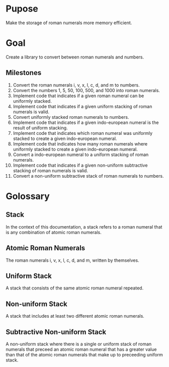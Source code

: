 # Pupose
Make the storage of roman numerals more memory efficient.

# Goal
Create a library to convert between roman numerals and numbers. 

## Milestones
1. Convert the roman numerals i, v, x, l, c, d, and m to numbers. 
1. Convert the numbers 1, 5, 50, 100, 500, and 1000 into roman numerals. 
1. Implement code that indicates if a given roman numeral can be uniformly stacked. 
1. Implement code that indicates if a given uniform stacking of roman numerals is valid. 
1. Convert uniformly stacked roman numerals to numbers.
1. Implement code that indicates if a given indo-european numeral is the result of uniform stacking. 
1. Implement code that indicates which roman numeral was uniformly stacked to create a given indo-european numeral. 
1. Implement code that indicates how many roman numerals where uniformly stacked to create a given indo-european numeral. 
1. Convert a indo-european numeral to a uniform stacking of roman numerals.
1. Implement code that indicates if a given non-uniform subtractive stacking of roman numerals is valid.
1. Convert a non-uniform subtractive stack of roman numerals to numbers.

# Golossary 
## Stack
In the context of this documentation, a stack refers to a roman numeral that is any combination of atomic roman numerals. 
## Atomic Roman Numerals
The roman numerals i, v, x, l, c, d, and m, written by themselves. 
## Uniform Stack
A stack that consists of the same atomic roman numeral repeated. 
## Non-uniform Stack
A stack that includes at least two different atomic roman numerals.
## Subtractive Non-uniform Stack
A non-uniform stack where there is a single or uniform stack of roman numerals that preceed an atomic roman numeral that has a greater value than that of the atomic roman numerals that make up to preceeding uniform stack.